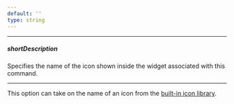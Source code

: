 ```yaml
---
default: ''
type: string
---
```

---
##### shortDescription
Specifies the name of the icon shown inside the widget associated with this command.

---
This option can take on the name of an icon from the [built-in icon library](/concepts/60%20Themes/30%20Icon%20Library '/Documentation/Guide/Themes/Icon_Library/').